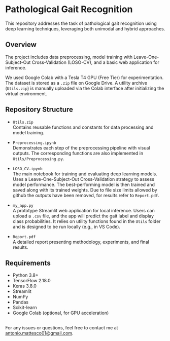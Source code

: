 # Pathological Gait Recognition

This repository addresses the task of pathological gait recognition using deep learning techniques, leveraging both unimodal and hybrid approaches.

## Overview

The project includes data preprocessing, model training with Leave-One-Subject-Out Cross-Validation (LOSO-CV), and a basic web application for inference.

We used Google Colab with a Tesla T4 GPU (Free Tier) for experimentation. The dataset is stored as a `.zip` file on Google Drive. A utility archive (`Utils.zip`) is manually uploaded via the Colab interface after initializing the virtual environment.

## Repository Structure

- `Utils.zip`  
  Contains reusable functions and constants for data processing and model training.

- `Preprocessing.ipynb`  
  Demonstrates each step of the preprocessing pipeline with visual outputs. The corresponding functions are also implemented in `Utils/Preprocessing.py`.

- `LOSO_CV.ipynb`  
  The main notebook for training and evaluating deep learning models. Uses a Leave-One-Subject-Out Cross-Validation strategy to assess model performance. The best-performing model is then trained and saved along with its trained weights.
  Due to file size limits allowed by github the outputs have been removed, for results refer to `Report.pdf`.

- `my_app.py`  
  A prototype Streamlit web application for local inference. Users can upload a `.csv` file, and the app will predict the gait label and display class probabilities. It relies on utility functions found in the `Utils` folder and is designed to be run locally (e.g., in VS Code).

- `Report.pdf`  
  A detailed report presenting methodology, experiments, and final results.

## Requirements

- Python 3.8+
- TensorFlow 2.18.0
- Keras 3.8.0
- Streamlit
- NumPy
- Pandas
- Scikit-learn
- Google Colab (optional, for GPU acceleration)

##

For any issues or questions, feel free to contact me at [antonio.mattesco01@gmail.com](mailto:antonio.mattesco01@gmail.com).
